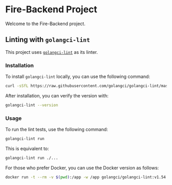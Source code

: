 # Fire-Backend Project

Welcome to the Fire-Backend project.

## Linting with `golangci-lint`

This project uses [`golangci-lint`](https://golangci-lint.run/usage/quick-start/) as its linter.

### Installation

To install `golangci-lint` locally, you can use the following command:

```bash
curl -sSfL https://raw.githubusercontent.com/golangci/golangci-lint/master/install.sh | sh -s -- -b $(go env GOPATH)/bin v1.54.2
```

After installation, you can verify the version with:

```bash
golangci-lint --version
```

### Usage

To run the lint tests, use the following command:

```bash
golangci-lint run
```

This is equivalent to:

```bash
golangci-lint run ./...
```

For those who prefer Docker, you can use the Docker version as follows:

```bash
docker run -t --rm -v $(pwd):/app -w /app golangci/golangci-lint:v1.54.2 golangci-lint run -v
```
